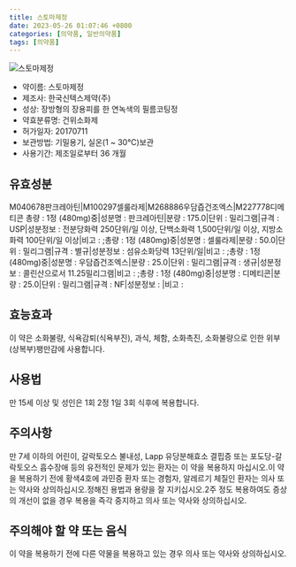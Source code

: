```yaml
---
title: 스토마제정
date: 2023-05-26 01:07:46 +0800
categories: [의약품, 일반의약품]
tags: [의약품]
---
```

![스토마제정](https://nedrug.mfds.go.kr/pbp/cmn/itemImageDownload/1M_kb4Aa6Kr)

- 약이름: 스토마제정
- 제조사: 한국신텍스제약(주)
- 성상: 장방형의 장용피를 한 연녹색의 필름코팅정
- 약효분류명: 건위소화제
- 허가일자: 20170711
- 보관방법: 기밀용기, 실온(1 ~ 30℃)보관
- 사용기간: 제조일로부터 36 개월
## 유효성분
M040678판크레아틴|M100297셀룰라제|M268886우담즙건조엑스|M227778디메티콘
총량 : 1정 (480mg)중|성분명 : 판크레아틴|분량 : 175.0|단위 : 밀리그램|규격 : USP|성분정보 : 전분당화력 250단위/일 이상, 단백소화력 1,500단위/일 이상, 지방소화력 100단위/일 이상|비고 : ;총량 : 1정 (480mg)중|성분명 : 셀룰라제|분량 : 50.0|단위 : 밀리그램|규격 : 별규|성분정보 : 섬유소화당력 13단위/일|비고 : ;총량 : 1정 (480mg)중|성분명 : 우담즙건조엑스|분량 : 25.0|단위 : 밀리그램|규격 : 생규|성분정보 : 콜린산으로서 11.25밀리그램|비고 : ;총량 : 1정 (480mg)중|성분명 : 디메티콘|분량 : 25.0|단위 : 밀리그램|규격 : NF|성분정보 : |비고 :
## 효능효과
이 약은 소화불량, 식욕감퇴(식욕부진), 과식, 체함, 소화촉진, 소화불량으로 인한 위부(상복부)팽만감에 사용합니다.
## 사용법
만 15세 이상 및 성인은 1회 2정 1일 3회 식후에 복용합니다.
## 주의사항
만 7세 이하의 어린이, 갈락토오스 불내성, Lapp 유당분해효소 결핍증 또는 포도당-갈락토오스 흡수장애 등의 유전적인 문제가 있는 환자는 이 약을 복용하지 마십시오.이 약을 복용하기 전에 황색4호에 과민증 환자 또는 경험자, 알레르기 체질인 환자는 의사 또는 약사와 상의하십시오.정해진 용법과 용량을 잘 지키십시오.2주 정도 복용하여도 증상의 개선이 없을 경우 복용을 즉각 중지하고 의사 또는 약사와 상의하십시오.
## 주의해야 할 약 또는 음식
이 약을 복용하기 전에 다른 약물을 복용하고 있는 경우 의사 또는 약사와 상의하십시오.
